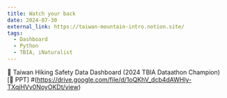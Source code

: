 ```yaml
---
title: Watch your back
date: 2024-07-30
external_link: https://taiwan-mountain-intro.notion.site/
tags:
  - Dashboard
  - Python
  - TBIA, iNaturalist
---
```


:1st_place_medal: Taiwan Hiking Safety Data Dashboard (2024 TBIA Dataathon Champion)
[:bee: PPT]
#(https://drive.google.com/file/d/1oQKhV_dcb4dAWHly-TXqjHVv0NoyOKDt/view)

<!--more-->